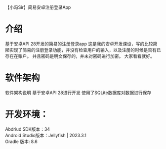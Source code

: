 【小冯Sir】简易安卓注册登录App
# 介绍
基于安卓API 28开发的简易的注册登录app
这是我的安卓开发课设，写的比较简陋实现了简易的注册登录功能，并没有检查用户的输入，以及注册的时候是否有已存在在账户。
并且密码是明文保存的，并未对密码进行加密。
大家看看就好。
# 软件架构
软件架构说明
基于安卓API 28进行开发
使用了SQLite数据库对数据进行保存

# 开发环境：
Abdriud SDK版本：34<br />
Android Studio版本：Jellyfish | 2023.3.1<br />
Gradle 版本: 8.6<br />


